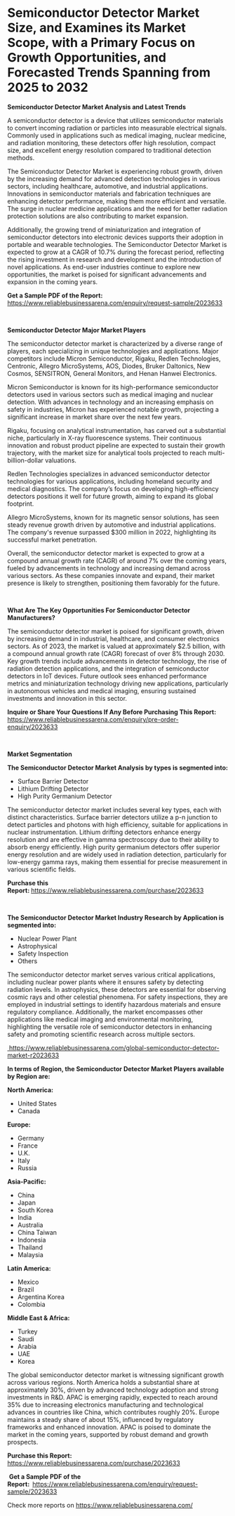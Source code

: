 <p><h1>Semiconductor Detector Market Size, and Examines its Market Scope, with a Primary Focus on Growth Opportunities, and Forecasted Trends Spanning from 2025 to 2032</h1></p><p><strong>Semiconductor Detector Market Analysis and Latest Trends</strong></p>
<p><p>A semiconductor detector is a device that utilizes semiconductor materials to convert incoming radiation or particles into measurable electrical signals. Commonly used in applications such as medical imaging, nuclear medicine, and radiation monitoring, these detectors offer high resolution, compact size, and excellent energy resolution compared to traditional detection methods.</p><p>The Semiconductor Detector Market is experiencing robust growth, driven by the increasing demand for advanced detection technologies in various sectors, including healthcare, automotive, and industrial applications. Innovations in semiconductor materials and fabrication techniques are enhancing detector performance, making them more efficient and versatile. The surge in nuclear medicine applications and the need for better radiation protection solutions are also contributing to market expansion.</p><p>Additionally, the growing trend of miniaturization and integration of semiconductor detectors into electronic devices supports their adoption in portable and wearable technologies. The Semiconductor Detector Market is expected to grow at a CAGR of 10.7% during the forecast period, reflecting the rising investment in research and development and the introduction of novel applications. As end-user industries continue to explore new opportunities, the market is poised for significant advancements and expansion in the coming years.</p></p>
<p><strong>Get a Sample PDF of the Report:&nbsp;</strong> <a href="https://www.reliablebusinessarena.com/enquiry/request-sample/2023633?utm_campaign=3008&utm_medium=2&utm_source=Github&utm_content=ia&utm_term=06042025&utm_id=semiconductor-detector">https://www.reliablebusinessarena.com/enquiry/request-sample/2023633</a></p>
<p>&nbsp;</p>
<p><strong>Semiconductor Detector Major Market Players</strong></p>
<p><p>The semiconductor detector market is characterized by a diverse range of players, each specializing in unique technologies and applications. Major competitors include Micron Semiconductor, Rigaku, Redlen Technologies, Centronic, Allegro MicroSystems, AOS, Diodes, Bruker Daltonics, New Cosmos, SENSITRON, General Monitors, and Henan Hanwei Electronics. </p><p>Micron Semiconductor is known for its high-performance semiconductor detectors used in various sectors such as medical imaging and nuclear detection. With advances in technology and an increasing emphasis on safety in industries, Micron has experienced notable growth, projecting a significant increase in market share over the next few years.</p><p>Rigaku, focusing on analytical instrumentation, has carved out a substantial niche, particularly in X-ray fluorescence systems. Their continuous innovation and robust product pipeline are expected to sustain their growth trajectory, with the market size for analytical tools projected to reach multi-billion-dollar valuations.</p><p>Redlen Technologies specializes in advanced semiconductor detector technologies for various applications, including homeland security and medical diagnostics. The company’s focus on developing high-efficiency detectors positions it well for future growth, aiming to expand its global footprint.</p><p>Allegro MicroSystems, known for its magnetic sensor solutions, has seen steady revenue growth driven by automotive and industrial applications. The company's revenue surpassed $300 million in 2022, highlighting its successful market penetration.</p><p>Overall, the semiconductor detector market is expected to grow at a compound annual growth rate (CAGR) of around 7% over the coming years, fueled by advancements in technology and increasing demand across various sectors. As these companies innovate and expand, their market presence is likely to strengthen, positioning them favorably for the future.</p></p>
<p>&nbsp;</p>
<p><strong>What Are The Key Opportunities For Semiconductor Detector Manufacturers?</strong></p>
<p><p>The semiconductor detector market is poised for significant growth, driven by increasing demand in industrial, healthcare, and consumer electronics sectors. As of 2023, the market is valued at approximately $2.5 billion, with a compound annual growth rate (CAGR) forecast of over 8% through 2030. Key growth trends include advancements in detector technology, the rise of radiation detection applications, and the integration of semiconductor detectors in IoT devices. Future outlook sees enhanced performance metrics and miniaturization technology driving new applications, particularly in autonomous vehicles and medical imaging, ensuring sustained investments and innovation in this sector.</p></p>
<p><strong>Inquire or Share Your Questions If Any Before Purchasing This Report:</strong> <a href="https://www.reliablebusinessarena.com/enquiry/pre-order-enquiry/2023633?utm_campaign=3008&utm_medium=2&utm_source=Github&utm_content=ia&utm_term=06042025&utm_id=semiconductor-detector">https://www.reliablebusinessarena.com/enquiry/pre-order-enquiry/2023633</a></p>
<p>&nbsp;</p>
<p><strong>Market Segmentation</strong></p>
<p><strong>The Semiconductor Detector Market Analysis by types is segmented into:</strong></p>
<p><ul><li>Surface Barrier Detector</li><li>Lithium Drifting Detector</li><li>High Purity Germanium Detector</li></ul></p>
<p><p>The semiconductor detector market includes several key types, each with distinct characteristics. Surface barrier detectors utilize a p-n junction to detect particles and photons with high efficiency, suitable for applications in nuclear instrumentation. Lithium drifting detectors enhance energy resolution and are effective in gamma spectroscopy due to their ability to absorb energy efficiently. High purity germanium detectors offer superior energy resolution and are widely used in radiation detection, particularly for low-energy gamma rays, making them essential for precise measurement in various scientific fields.</p></p>
<p><strong>Purchase this Report:&nbsp;</strong><a href="https://www.reliablebusinessarena.com/purchase/2023633?utm_campaign=3008&utm_medium=2&utm_source=Github&utm_content=ia&utm_term=06042025&utm_id=semiconductor-detector">https://www.reliablebusinessarena.com/purchase/2023633</a></p>
<p>&nbsp;</p>
<p><strong>The Semiconductor Detector Market Industry Research by Application is segmented into:</strong></p>
<p><ul><li>Nuclear Power Plant</li><li>Astrophysical</li><li>Safety Inspection</li><li>Others</li></ul></p>
<p><p>The semiconductor detector market serves various critical applications, including nuclear power plants where it ensures safety by detecting radiation levels. In astrophysics, these detectors are essential for observing cosmic rays and other celestial phenomena. For safety inspections, they are employed in industrial settings to identify hazardous materials and ensure regulatory compliance. Additionally, the market encompasses other applications like medical imaging and environmental monitoring, highlighting the versatile role of semiconductor detectors in enhancing safety and promoting scientific research across multiple sectors.</p></p>
<p><a href="https://www.reliablebusinessarena.com/global-semiconductor-detector-market-r2023633?utm_campaign=3008&utm_medium=2&utm_source=Github&utm_content=ia&utm_term=06042025&utm_id=semiconductor-detector">&nbsp;https://www.reliablebusinessarena.com/global-semiconductor-detector-market-r2023633</a></p>
<p><strong>In terms of Region, the Semiconductor Detector Market Players available by Region are:</strong></p>
<p>
    <p> <strong> North America: </strong>
        <ul>
            <li>United States</li>
            <li>Canada</li>
        </ul>
        </p> 
    <p> <strong> Europe: </strong>
        <ul>
            <li>Germany</li>
            <li>France</li>
            <li>U.K.</li>
            <li>Italy</li>
            <li>Russia</li>
        </ul>
        </p> 
    <p> <strong> Asia-Pacific: </strong>
        <ul>
            <li>China</li>
            <li>Japan</li>
            <li>South Korea</li>
            <li>India</li>
            <li>Australia</li>
            <li>China Taiwan</li>
            <li>Indonesia</li>
            <li>Thailand</li>
            <li>Malaysia</li>
        </ul>
        </p> 
    <p> <strong> Latin America: </strong>
        <ul>
            <li>Mexico</li>
            <li>Brazil</li>
            <li>Argentina Korea</li>
            <li>Colombia</li>
        </ul>
        </p> 
    <p> <strong> Middle East & Africa: </strong>
        <ul>
            <li>Turkey</li>
            <li>Saudi</li>
            <li>Arabia</li>
            <li>UAE</li>
            <li>Korea</li>
        </ul>
    </p>
    </p>
<p><p>The global semiconductor detector market is witnessing significant growth across various regions. North America holds a substantial share at approximately 30%, driven by advanced technology adoption and strong investments in R&D. APAC is emerging rapidly, expected to reach around 35% due to increasing electronics manufacturing and technological advances in countries like China, which contributes roughly 20%. Europe maintains a steady share of about 15%, influenced by regulatory frameworks and enhanced innovation. APAC is poised to dominate the market in the coming years, supported by robust demand and growth prospects.</p></p>
<p><strong>Purchase this Report: </strong><a href="https://www.reliablebusinessarena.com/purchase/2023633?utm_campaign=3008&utm_medium=2&utm_source=Github&utm_content=ia&utm_term=06042025&utm_id=semiconductor-detector">https://www.reliablebusinessarena.com/purchase/2023633</a></p>
<p>&nbsp;<strong>Get a Sample PDF of the Report:&nbsp;&nbsp;</strong><a href="https://www.reliablebusinessarena.com/enquiry/request-sample/2023633?utm_campaign=3008&utm_medium=2&utm_source=Github&utm_content=ia&utm_term=06042025&utm_id=semiconductor-detector">https://www.reliablebusinessarena.com/enquiry/request-sample/2023633</a></p>
<p><strong></strong></p>
<p>Check more reports on <a href="https://www.reliablebusinessarena.com/?utm_campaign=3008&utm_medium=2&utm_source=Github&utm_content=ia&utm_term=06042025&utm_id=semiconductor-detector">https://www.reliablebusinessarena.com/</a></p>